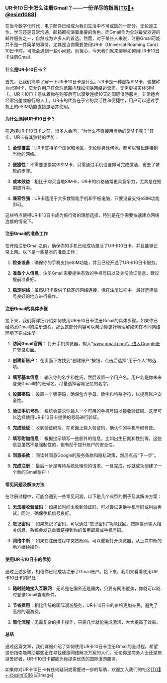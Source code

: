 ### UR卡10日卡怎么注册Gmail？——一份详尽的指南[[TG💪+ @esim1088](https://t.me/s/esim1088)]

在当今数字化时代，电子邮件已经成为我们生活中不可或缺的一部分。无论是工作、学习还是日常沟通，邮箱都扮演着重要的角色。而Gmail作为全球最受欢迎的邮件服务之一，自然成为许多人的首选。然而，对于某些人来说，注册Gmail可能并不是一件简单的事情，尤其是当你需要使用UR卡（Universal Roaming Card）10日卡时，可能会遇到一些小问题。别担心，今天我们就来聊聊如何用UR卡10日卡注册Gmail。

#### 什么是UR卡10日卡？

首先，让我们简单了解一下UR卡10日卡是什么。UR卡是一种虚拟SIM卡，也被称为eSIM卡，它允许用户在全球范围内轻松切换网络运营商，无需更换实体SIM卡。UR卡10日卡意味着你在购买后可以享受连续10天的国际漫游服务，非常适合经常出差或旅行的人士。UR卡的优势在于它的灵活性和便捷性，用户可以通过手机上的eSIM功能直接激活并使用。

#### 为什么选择UR卡10日卡？

在选择UR卡10日卡之前，很多人会问：“为什么不直接用当地的SIM卡呢？”其实，UR卡有其独特的优势：

1. **全球覆盖**：UR卡支持多个国家和地区，无论你身处何地，都可以轻松连接到当地的网络。
   
2. **便捷性**：不需要更换实体SIM卡，只需通过手机设置即可完成激活，省去了繁琐的步骤。
   
3. **成本效益**：相比于购买当地SIM卡，UR卡的价格通常更具竞争力，尤其是在短期旅行中。
   
4. **兼容性强**：UR卡适用于大多数智能手机和平板电脑，只要设备支持eSIM功能即可。

这些特点使得UR卡10日卡成为旅行者的理想选择，特别是在你需要快速建立网络连接的情况下。

#### 注册Gmail的准备工作

在开始注册Gmail之前，确保你的手机已经成功激活了UR卡10日卡，并且能够正常上网。以下是一些基本的准备工作：

1. **检查设备**：确保你的手机支持eSIM功能，并且已经开通了UR卡10日卡服务。
   
2. **准备个人信息**：注册Gmail需要提供有效的手机号码以及身份验证信息，建议提前准备好。
   
3. **稳定网络**：虽然UR卡提供了稳定的网络连接，但在注册过程中，最好选择信号良好的地方进行操作。

#### 注册Gmail的具体步骤

接下来，我们将详细介绍如何使用UR卡10日卡注册Gmail的具体步骤。如果你已经熟悉Gmail的注册流程，那么这部分内容可以帮助你更好地理解如何在不同网络环境下完成注册。

1. **访问Gmail官网**：
   打开手机浏览器，输入“www.gmail.com”，进入Google账户登录页面。

2. **创建新账户**：
   在页面下方找到“创建账户”按钮，点击后选择“用于个人”的选项。

3. **填写基本信息**：
   输入你的名字和姓氏，然后设置一个用户名。用户名是你未来登录Gmail时的账号名，尽量选择容易记忆的名字。

4. **设置密码**：
   设置一个强密码，确保包含字母、数字和特殊字符，以提高账户安全性。

5. **验证手机号码**：
   系统会要求你输入一个可用的手机号码以接收验证码。这里可以选择使用UR卡10日卡提供的号码进行验证。

6. **完成验证**：
   收到验证码后，在页面上输入验证码，确认你的手机号码有效。

7. **填写附加信息**：
   根据提示填写一些额外的信息，比如出生日期和性别等。这些信息虽然不是强制性的，但有助于提升账户的安全性。

8. **同意条款**：
   阅读并同意Google的服务条款和隐私政策，然后点击“下一步”。

9. **完成注册**：
   最后一步是等待系统处理你的请求，一旦完成，你就成功创建了一个新的Gmail账户！

#### 常见问题及解决方法

在注册过程中，可能会遇到一些常见问题，以下是几个典型的例子及其解决方案：

1. **无法接收验证码**：
   如果长时间未收到验证码，可以尝试更换手机号码或稍后再试。同时，确保手机信号良好。

2. **忘记密码**：
   如果忘记了密码，可以通过“忘记密码”功能找回。按照提示输入相关信息，系统会发送重置链接到你的备用邮箱或手机号码。

3. **网络中断**：
   如果在注册过程中突然断网，可以重新打开浏览器，从上次中断的地方继续操作。

#### 使用UR卡10日卡的优势

通过上述步骤，相信你已经成功注册了Gmail账户。接下来，我们来看看使用UR卡10日卡的好处：

1. **随时随地接入互联网**：无论是在国外还是国内，只要有网络覆盖，你就可以随时登录Gmail查看邮件。
   
2. **节省费用**：相比传统的国际漫游服务，UR卡10日卡的价格更加亲民，避免了高昂的漫游费。
   
3. **简化流程**：无需复杂的换卡操作，只需几步就能完成激活，大大提高了效率。

#### 总结

通过这篇文章，我们详细介绍了如何使用UR卡10日卡注册Gmail的全过程。希望这份指南能帮助那些正在寻找便捷网络解决方案的人们。无论你是商务人士还是旅游爱好者，UR卡10日卡都能为你提供优质的国际漫游服务。

如果你对UR卡10日卡有任何疑问或需要进一步的帮助，欢迎加入我们的社区[[TG💪+ @esim1088](https://t.me/s/esim1088) ![Image](https://i.postimg.cc/4NQfJmqS/Snipaste-2025-05-13-00-14-12.png)]